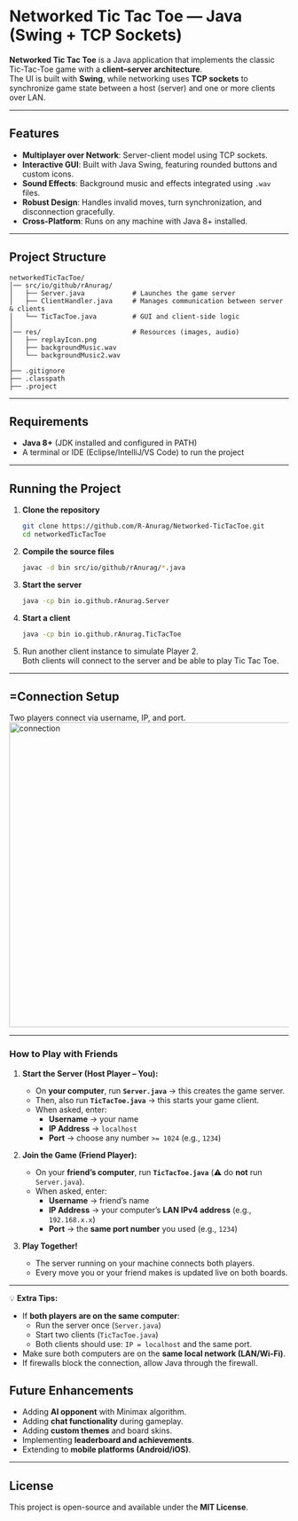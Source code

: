 # Networked Tic Tac Toe — Java (Swing + TCP Sockets)

**Networked Tic Tac Toe** is a Java application that implements the classic Tic-Tac-Toe game with a **client–server architecture**.  
The UI is built with **Swing**, while networking uses **TCP sockets** to synchronize game state between a host (server) and one or more clients over LAN.

---

## Features
- **Multiplayer over Network**: Server-client model using TCP sockets.  
- **Interactive GUI**: Built with Java Swing, featuring rounded buttons and custom icons.  
- **Sound Effects**: Background music and effects integrated using `.wav` files.  
- **Robust Design**: Handles invalid moves, turn synchronization, and disconnection gracefully.  
- **Cross-Platform**: Runs on any machine with Java 8+ installed.

---

## Project Structure
```
networkedTicTacToe/
│── src/io/github/rAnurag/
│   ├── Server.java            # Launches the game server
│   ├── ClientHandler.java     # Manages communication between server & clients
│   └── TicTacToe.java         # GUI and client-side logic
│
│── res/                       # Resources (images, audio)
│   ├── replayIcon.png
│   ├── backgroundMusic.wav      
│   └── backgroundMusic2.wav
│
├── .gitignore
├── .classpath
├── .project
```

---

## Requirements
- **Java 8+** (JDK installed and configured in PATH)
- A terminal or IDE (Eclipse/IntelliJ/VS Code) to run the project

---

## Running the Project

1. **Clone the repository**
   ```bash
   git clone https://github.com/R-Anurag/Networked-TicTacToe.git
   cd networkedTicTacToe
   ```

2. **Compile the source files**
   ```bash
   javac -d bin src/io/github/rAnurag/*.java
   ```

3. **Start the server**
   ```bash
   java -cp bin io.github.rAnurag.Server
   ```

4. **Start a client**
   ```bash
   java -cp bin io.github.rAnurag.TicTacToe
   ```

5. Run another client instance to simulate Player 2.  
   Both clients will connect to the server and be able to play Tic Tac Toe.

---

## =Connection Setup
Two players connect via username, IP, and port.
<img width="811" height="550" alt="connection" src="https://github.com/user-attachments/assets/ec8aaceb-54ae-44ff-a27b-742fbde272f4" />

---

### How to Play with Friends

1. **Start the Server (Host Player – You):**  
   - On **your computer**, run **`Server.java`** → this creates the game server.  
   - Then, also run **`TicTacToe.java`** → this starts your game client.  
   - When asked, enter:  
     - **Username** → your name  
     - **IP Address** → `localhost`  
     - **Port** → choose any number `>= 1024` (e.g., `1234`)  

2. **Join the Game (Friend Player):**  
   - On your **friend’s computer**, run **`TicTacToe.java`** (⚠️ do **not** run `Server.java`).  
   - When asked, enter:  
     - **Username** → friend’s name  
     - **IP Address** → your computer’s **LAN IPv4 address** (e.g., `192.168.x.x`)  
     - **Port** → the **same port number** you used (e.g., `1234`)  

3. **Play Together!**  
   - The server running on your machine connects both players.  
   - Every move you or your friend makes is updated live on both boards.  

---

💡 **Extra Tips:**  
- If **both players are on the same computer**:  
  - Run the server once (`Server.java`)  
  - Start two clients (`TicTacToe.java`)  
  - Both clients should use: `IP = localhost` and the same port.  
- Make sure both computers are on the **same local network (LAN/Wi-Fi)**.  
- If firewalls block the connection, allow Java through the firewall.  




## Future Enhancements
- Adding **AI opponent** with Minimax algorithm.  
- Adding **chat functionality** during gameplay.  
- Adding **custom themes** and board skins.  
- Implementing **leaderboard and achievements**.  
- Extending to **mobile platforms (Android/iOS)**.  

---

## License
This project is open-source and available under the **MIT License**.
